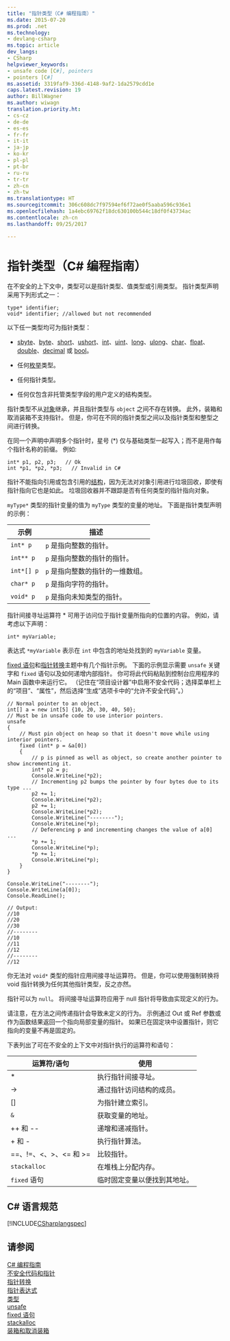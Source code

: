 ```yaml
---
title: "指针类型（C# 编程指南）"
ms.date: 2015-07-20
ms.prod: .net
ms.technology:
- devlang-csharp
ms.topic: article
dev_langs:
- CSharp
helpviewer_keywords:
- unsafe code [C#], pointers
- pointers [C#]
ms.assetid: 3319faf9-336d-4148-9af2-1da2579cdd1e
caps.latest.revision: 19
author: BillWagner
ms.author: wiwagn
translation.priority.ht:
- cs-cz
- de-de
- es-es
- fr-fr
- it-it
- ja-jp
- ko-kr
- pl-pl
- pt-br
- ru-ru
- tr-tr
- zh-cn
- zh-tw
ms.translationtype: HT
ms.sourcegitcommit: 306c608dc7f97594ef6f72ae0f5aaba596c936e1
ms.openlocfilehash: 1a4ebc69762f18dc630100b544c18df0f43734ac
ms.contentlocale: zh-cn
ms.lasthandoff: 09/25/2017

---
```

# <a name="pointer-types-c-programming-guide"></a>指针类型（C# 编程指南）
在不安全的上下文中，类型可以是指针类型、值类型或引用类型。 指针类型声明采用下列形式之一：  
  
```  
type* identifier;  
void* identifier; //allowed but not recommended  
```  
  
 以下任一类型均可为指针类型：  
  
-   [sbyte](../../../csharp/language-reference/keywords/sbyte.md)、[byte](../../../csharp/language-reference/keywords/byte.md)、[short](../../../csharp/language-reference/keywords/short.md)、[ushort](../../../csharp/language-reference/keywords/ushort.md)、[int](../../../csharp/language-reference/keywords/int.md)、[uint](../../../csharp/language-reference/keywords/uint.md)、[long](../../../csharp/language-reference/keywords/long.md)、[ulong](../../../csharp/language-reference/keywords/ulong.md)、[char](../../../csharp/language-reference/keywords/char.md)、[float](../../../csharp/language-reference/keywords/float.md)、[double](../../../csharp/language-reference/keywords/double.md)、[decimal](../../../csharp/language-reference/keywords/decimal.md) 或 [bool](../../../csharp/language-reference/keywords/bool.md)。  
  
-   任何[枚举](../../../csharp/language-reference/keywords/enum.md)类型。  
  
-   任何指针类型。  
  
-   任何仅包含非托管类型字段的用户定义的结构类型。  
  
 指针类型不从[对象](../../../csharp/language-reference/keywords/object.md)继承，并且指针类型与 `object` 之间不存在转换。 此外，装箱和取消装箱不支持指针。 但是，你可在不同的指针类型之间以及指针类型和整型之间进行转换。  
  
 在同一个声明中声明多个指针时，星号 (*) 仅与基础类型一起写入；而不是用作每个指针名称的前缀。 例如:   
  
```  
int* p1, p2, p3;   // Ok  
int *p1, *p2, *p3;   // Invalid in C#  
```  
  
 指针不能指向引用或包含引用的[结构](../../../csharp/language-reference/keywords/struct.md)，因为无法对对象引用进行垃圾回收，即使有指针指向它也是如此。 垃圾回收器并不跟踪是否有任何类型的指针指向对象。  
  
 `myType*` 类型的指针变量的值为 `myType` 类型的变量的地址。 下面是指针类型声明的示例：  
  
|示例|描述|  
|-------------|-----------------|  
|`int* p`|`p` 是指向整数的指针。|  
|`int** p`|`p` 是指向整数的指针的指针。|  
|`int*[] p`|`p` 是指向整数的指针的一维数组。|  
|`char* p`|`p` 是指向字符的指针。|  
|`void* p`|`p` 是指向未知类型的指针。|  
  
 指针间接寻址运算符 * 可用于访问位于指针变量所指向的位置的内容。 例如，请考虑以下声明：  
  
```  
int* myVariable;  
```  
  
 表达式 `*myVariable` 表示在 `int` 中包含的地址处找到的 `myVariable` 变量。  
  
 [fixed 语句](../../../csharp/language-reference/keywords/fixed-statement.md)和[指针转换](../../../csharp/programming-guide/unsafe-code-pointers/pointer-conversions.md)主题中有几个指针示例。  下面的示例显示需要 `unsafe` 关键字和 `fixed` 语句以及如何递增内部指针。  你可将此代码粘贴到控制台应用程序的 Main 函数中来运行它。 （记住在“项目设计器”中启用不安全代码；选择菜单栏上的“项目”、“属性”，然后选择“生成”选项卡中的“允许不安全代码”。）  
  
```  
// Normal pointer to an object.  
int[] a = new int[5] {10, 20, 30, 40, 50};  
// Must be in unsafe code to use interior pointers.  
unsafe  
{  
    // Must pin object on heap so that it doesn't move while using interior pointers.  
    fixed (int* p = &a[0])  
    {  
        // p is pinned as well as object, so create another pointer to show incrementing it.  
        int* p2 = p;  
        Console.WriteLine(*p2);  
        // Incrementing p2 bumps the pointer by four bytes due to its type ...  
        p2 += 1;  
        Console.WriteLine(*p2);  
        p2 += 1;  
        Console.WriteLine(*p2);  
        Console.WriteLine("--------");  
        Console.WriteLine(*p);  
        // Deferencing p and incrementing changes the value of a[0] ...  
        *p += 1;  
        Console.WriteLine(*p);  
        *p += 1;  
        Console.WriteLine(*p);  
    }  
}  
  
Console.WriteLine("--------");  
Console.WriteLine(a[0]);  
Console.ReadLine();  
  
// Output:  
//10  
//20  
//30  
//--------  
//10  
//11  
//12  
//--------  
//12  
```  
  
 你无法对 `void*` 类型的指针应用间接寻址运算符。 但是，你可以使用强制转换将 void 指针转换为任何其他指针类型，反之亦然。  
  
 指针可以为 `null`。 将间接寻址运算符应用于 null 指针将导致由实现定义的行为。  
  
 请注意，在方法之间传递指针会导致未定义的行为。 示例通过 Out 或 Ref 参数或作为函数结果返回一个指向局部变量的指针。 如果已在固定块中设置指针，则它指向的变量不再是固定的。  
  
 下表列出了可在不安全的上下文中对指针执行的运算符和语句：  
  
|运算符/语句|使用|  
|-------------------------|---------|  
|*|执行指针间接寻址。|  
|->|通过指针访问结构的成员。|  
|[]|为指针建立索引。|  
|`&`|获取变量的地址。|  
|++ 和 --|递增和递减指针。|  
|+ 和 -|执行指针算法。|  
|==、!=、\<、>、\<= 和 >=|比较指针。|  
|`stackalloc`|在堆栈上分配内存。|  
|`fixed` 语句|临时固定变量以便找到其地址。|  
  
## <a name="c-language-specification"></a>C# 语言规范  
 [!INCLUDE[CSharplangspec](~/includes/csharplangspec-md.md)]  
  
## <a name="see-also"></a>请参阅  
 [C# 编程指南](../../../csharp/programming-guide/index.md)   
 [不安全代码和指针](../../../csharp/programming-guide/unsafe-code-pointers/index.md)   
 [指针转换](../../../csharp/programming-guide/unsafe-code-pointers/pointer-conversions.md)   
 [指针表达式](../../../csharp/programming-guide/unsafe-code-pointers/pointer-expressions.md)   
 [类型](../../../csharp/language-reference/keywords/types.md)   
 [unsafe](../../../csharp/language-reference/keywords/unsafe.md)   
 [fixed 语句](../../../csharp/language-reference/keywords/fixed-statement.md)   
 [stackalloc](../../../csharp/language-reference/keywords/stackalloc.md)   
 [装箱和取消装箱](../../../csharp/programming-guide/types/boxing-and-unboxing.md)

